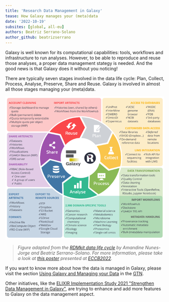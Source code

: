 ```yaml
---
title: 'Research Data Management in Galaxy'
tease: How Galaxy manages your (meta)data
date: '2022-10-19'
subsites: [global, all-eu]
authors: Beatriz Serrano-Solano
author_github: beatrizserrano
---
```


Galaxy is well known for its computational capabilities: tools, workflows and infrastructure to run analyses. However, to be able to reproduce and reuse those analyses, a proper data management stategy is needed. And the good news is that Galaxy does it without you noticing! 

There are typically seven stages involved in the data life cycle: Plan, Collect, Process, Analyse, Preserve, Share and Reuse. Galaxy is involved in almost all those stages managing your (meta)data.

<div class="center">

![RDM in Galaxy](rdm-galaxy.png)

> _Figure adapted from the [RDMkit data life cycle](https://rdmkit.elixir-europe.org/data_life_cycle) by Amandine Nunes-Jorge and Beatriz Serrano-Solano. For more information, please take a look at [this poster](https://f1000research.com/posters/11-934) presented at [ECCB2022](https://eccb2022.org/)._

</div>



If you want to know more about how the data is managed in Galaxy, please visit the section [Using Galaxy and Managing your Data](https://training.galaxyproject.org/training-material/topics/galaxy-interface/) in the [GTN](https://training.galaxyproject.org/).

Other initiatives, like the [ELIXIR Implementation Study 2021 "Strengthen Data Management in Galaxy"](https://elixir-europe.org/internal-projects/commissioned-services/strengthen-data-management-galaxy), are trying to enhance and add more features to Galaxy on the data management aspect.



